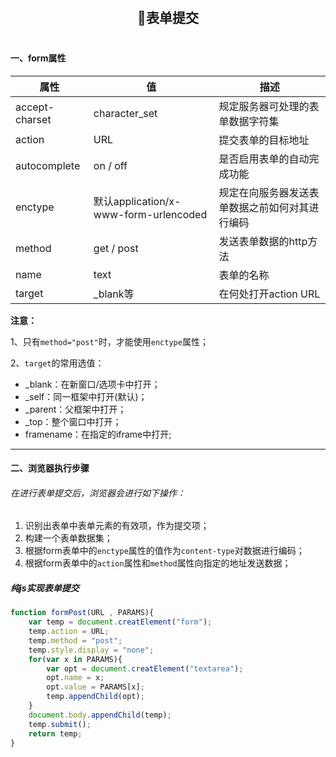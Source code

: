 <h2 align="center" style='padding:10px 0 20px 0;'>🚀表单提交</h2>

#### 一、form属性

| 属性           | 值                                    | 描述                                           |
| -------------- | ------------------------------------- | ---------------------------------------------- |
| accept-charset | character_set                         | 规定服务器可处理的表单数据字符集               |
| action         | URL                                   | 提交表单的目标地址                             |
| autocomplete   | on / off                              | 是否启用表单的自动完成功能                     |
| enctype        | 默认application/x-www-form-urlencoded | 规定在向服务器发送表单数据之前如何对其进行编码 |
| method         | get / post                            | 发送表单数据的http方法                         |
| name           | text                                  | 表单的名称                                     |
| target         | _blank等                              | 在何处打开action URL                           |

**注意：**

1、只有`method="post"`时，才能使用`enctype`属性；

2、`target`的常用选值：

- _blank：在新窗口/选项卡中打开；
- _self：同一框架中打开(默认)；
- _parent：父框架中打开；
- _top：整个窗口中打开；
- framename：在指定的iframe中打开;

------

#### 二、浏览器执行步骤

###### 在进行表单提交后，浏览器会进行如下操作：

1. 识别出表单中表单元素的有效项，作为提交项；
2. 构建一个表单数据集；
3. 根据form表单中的`enctype`属性的值作为`content-type`对数据进行编码；
4. 根据form表单中的`action`属性和`method`属性向指定的地址发送数据；





##### 纯js实现表单提交

```js
function formPost(URL , PARAMS){
    var temp = document.creatElement("form");
    temp.action = URL; 
    temp.method = "post"; 
    temp.style.display = "none";
    for(var x in PARAMS){
        var opt = document.creatElement("textarea");
        opt.name = x;
        opt.value = PARAMS[x];
        temp.appendChild(opt);
    }
    document.body.appendChild(temp);
    temp.submit();
    return temp;
}
```

